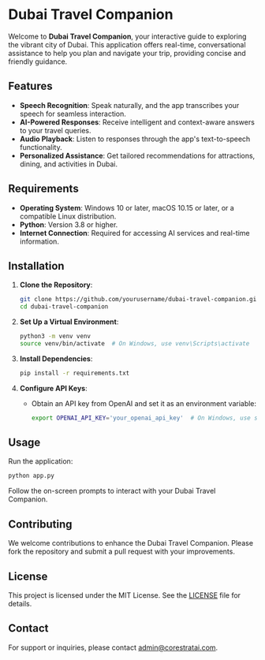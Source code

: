 # Dubai Travel Companion

Welcome to **Dubai Travel Companion**, your interactive guide to exploring the vibrant city of Dubai. This application offers real-time, conversational assistance to help you plan and navigate your trip, providing concise and friendly guidance.

## Features

- **Speech Recognition**: Speak naturally, and the app transcribes your speech for seamless interaction.
- **AI-Powered Responses**: Receive intelligent and context-aware answers to your travel queries.
- **Audio Playback**: Listen to responses through the app's text-to-speech functionality.
- **Personalized Assistance**: Get tailored recommendations for attractions, dining, and activities in Dubai.

## Requirements

- **Operating System**: Windows 10 or later, macOS 10.15 or later, or a compatible Linux distribution.
- **Python**: Version 3.8 or higher.
- **Internet Connection**: Required for accessing AI services and real-time information.

## Installation

1. **Clone the Repository**:
   ```bash
   git clone https://github.com/yourusername/dubai-travel-companion.git
   cd dubai-travel-companion
   ```

2. **Set Up a Virtual Environment**:
   ```bash
   python3 -m venv venv
   source venv/bin/activate  # On Windows, use venv\Scripts\activate
   ```

3. **Install Dependencies**:
   ```bash
   pip install -r requirements.txt
   ```

4. **Configure API Keys**:
   - Obtain an API key from OpenAI and set it as an environment variable:
     ```bash
     export OPENAI_API_KEY='your_openai_api_key'  # On Windows, use set instead of export
     ```

## Usage

Run the application:
```bash
python app.py
```
Follow the on-screen prompts to interact with your Dubai Travel Companion.

## Contributing

We welcome contributions to enhance the Dubai Travel Companion. Please fork the repository and submit a pull request with your improvements.

## License

This project is licensed under the MIT License. See the [LICENSE](LICENSE) file for details.

## Contact

For support or inquiries, please contact [admin@corestratai.com](mailto:admin@corestratai.com).
